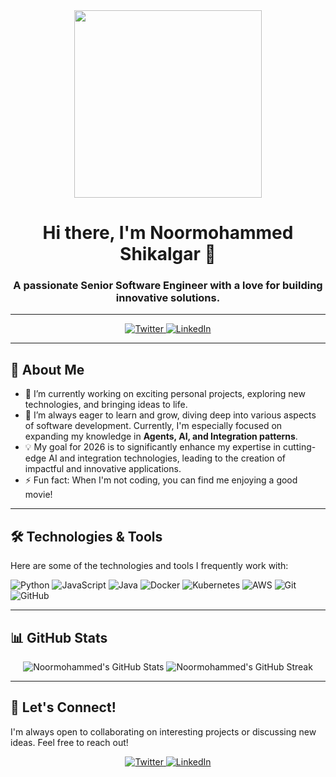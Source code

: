 <div align="center">
  <img src="https://media3.giphy.com/media/v1.Y2lkPTc5MGI3NjExMGN4ajdrdzR2M2I5ZGN2eWNwZHI1NHh4cGJ0aGJzY3lqbG91aWN1YSZlcD12MV9pbnRlcm5hbF9naWZfYnlfaWQmY3Q9Zw/qgQUggAC3Pfv687qPC/giphy.gif" width="300"/>
</div>

<h1 align="center">Hi there, I'm Noormohammed Shikalgar 👋</h1>

<h3 align="center">A passionate Senior Software Engineer with a love for building innovative solutions.</h3>

---

<p align="center">
  <a href="https://twitter.com/Noormohammed_Sh" target="_blank">
    <img src="https://img.shields.io/badge/Twitter-%231DA1F2.svg?&style=for-the-badge&logo=twitter&logoColor=white" alt="Twitter" />
  </a>
  <a href="https://www.linkedin.com/in/noormohammed-shikalgar-42bb68105/" target="_blank">
    <img src="https://img.shields.io/badge/LinkedIn-%230077B5.svg?&style=for-the-badge&logo=linkedin&logoColor=white" alt="LinkedIn" />
  </a>
</p>

---

## 🚀 About Me

- 🔭 I’m currently working on exciting personal projects, exploring new technologies, and bringing ideas to life.
- 🌱 I’m always eager to learn and grow, diving deep into various aspects of software development. Currently, I'm especially focused on expanding my knowledge in **Agents, AI, and Integration patterns**.
- 💡 My goal for 2026 is to significantly enhance my expertise in cutting-edge AI and integration technologies, leading to the creation of impactful and innovative applications.
- ⚡ Fun fact: When I'm not coding, you can find me enjoying a good movie!

---

## 🛠️ Technologies & Tools

Here are some of the technologies and tools I frequently work with:

<p>
  <img src="https://img.shields.io/badge/Python-3776AB?style=for-the-badge&logo=python&logoColor=white" alt="Python" />
  <img src="https://img.shields.io/badge/JavaScript-F7DF1E?style=for-the-badge&logo=javascript&logoColor=black" alt="JavaScript" />
  <img src="https://img.shields.io/badge/Java-007396?style=for-the-badge&logo=java&logoColor=white" alt="Java" />
  <img src="https://img.shields.io/badge/Docker-2496ED?style=for-the-badge&logo=docker&logoColor=white" alt="Docker" />
  <img src="https://img.shields.io/badge/Kubernetes-326CE5?style=for-the-badge&logo=kubernetes&logoColor=white" alt="Kubernetes" />
  <img src="https://img.shields.io/badge/AWS-232F3E?style=for-the-badge&logo=amazonaws&logoColor=white" alt="AWS" />
  <img src="https://img.shields.io/badge/Git-F05032?style=for-the-badge&logo=git&logoColor=white" alt="Git" />
  <img src="https://img.shields.io/badge/GitHub-181717?style=for-the-badge&logo=github&logoColor=white" alt="GitHub" />
</p>

---

## 📊 GitHub Stats

<div align="center">
  <img src="https://github-readme-stats.vercel.app/api?username=noorshikalgar&show_icons=true&theme=radical" alt="Noormohammed's GitHub Stats" />
  <img src="https://github-readme-streak-stats.herokuapp.com/?user=noorshikalgar&theme=radical" alt="Noormohammed's GitHub Streak" />
</div>

---

## 🤝 Let's Connect!

I'm always open to collaborating on interesting projects or discussing new ideas. Feel free to reach out!

<p align="center">
  <a href="https://twitter.com/Noormohammed_Sh" target="_blank">
    <img src="https://img.shields.io/badge/Follow%20me%20on%20Twitter-1DA1F2?style=for-the-badge&logo=twitter&logoColor=white" alt="Twitter" />
  </a>
  <a href="https://www.linkedin.com/in/noormohammed-shikalgar-42bb68105/" target="_blank">
    <img src="https://img.shields.io/badge/Connect%20on%20LinkedIn-0A66C2?style=for-the-badge&logo=linkedin&logoColor=white" alt="LinkedIn" />
  </a>
</p>
